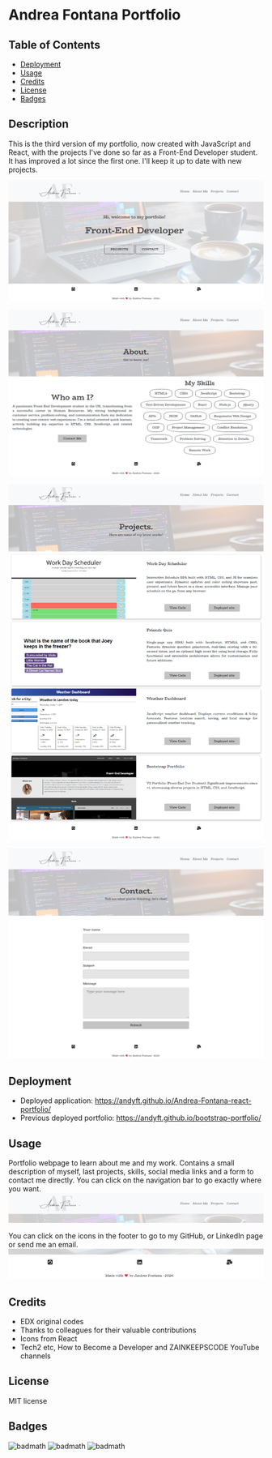 # Andrea Fontana Portfolio

## Table of Contents

- [Deployment](#deployment)
- [Usage](#usage)
- [Credits](#credits)
- [License](#license)
- [Badges](#badges)

## Description

This is the third version of my portfolio, now created with JavaScript and React, with the projects I've done so far as a Front-End Developer student. It has improved a lot since the first one. I'll keep it up to date with new projects.

![The webpage of my portfolio has 4 pages - Home, About, Projects and Contact - includes a navigation bar, a hero banner image and a footer with links to my GitHub, LinkedIn and Email](https://github.com/AndyFt/Andrea-Fontana-react-portfolio/blob/main/src/assets/images/HomeSS.png)

![The About page has a brief description of who I am and my skills](https://github.com/AndyFt/Andrea-Fontana-react-portfolio/blob/main/src/assets/images/AboutSS.png)

![The Projects page has my latest projects with links to the repo and the deployed app](https://github.com/AndyFt/Andrea-Fontana-react-portfolio/blob/main/src/assets/images/ProjectsSS.png)

![The Contact page has a form that sends a message directly to my inbox](https://github.com/AndyFt/Andrea-Fontana-react-portfolio/blob/main/src/assets/images/ContactSS.png)

## Deployment

- Deployed application: https://andyft.github.io/Andrea-Fontana-react-portfolio/
- Previous deployed portfolio: https://andyft.github.io/bootstrap-portfolio/

## Usage

Portfolio webpage to learn about me and my work. Contains a small description of myself, last projects, skills, social media links and a form to contact me directly. You can click on the navigation bar to go exactly where you want.
![navigation bar](https://github.com/AndyFt/Andrea-Fontana-react-portfolio/blob/main/src/assets/images/NavBarSS.png)

You can click on the icons in the footer to go to my GitHub, or LinkedIn page or send me an email.
![footer](https://github.com/AndyFt/Andrea-Fontana-react-portfolio/blob/main/src/assets/images/FooterSS.png)

## Credits

- EDX original codes
- Thanks to colleagues for their valuable contributions
- Icons from React
- Tech2 etc, How to Become a Developer and ZAINKEEPSCODE YouTube channels

## License

MIT license

## Badges
![badmath](https://img.shields.io/badge/HTML-10.9-blue)
![badmath](https://img.shields.io/badge/CSS-37.7-orange)
![badmath](https://img.shields.io/badge/JavaScript-51.4-green)